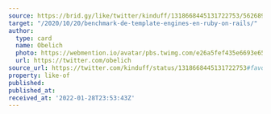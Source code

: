 ```yaml
---
source: https://brid.gy/like/twitter/kinduff/1318668445131722753/56268910
target: "/2020/10/20/benchmark-de-template-engines-en-ruby-on-rails/"
author:
  type: card
  name: Obelich
  photo: https://webmention.io/avatar/pbs.twimg.com/e26a5fef435e6693e65c0d60087010f775e2b46d15da466cfd0a7c6f08ef6dbe.jpg
  url: https://twitter.com/obelich
source_url: https://twitter.com/kinduff/status/1318668445131722753#favorited-by-56268910
property: like-of
published:
published_at:
received_at: '2022-01-28T23:53:43Z'
---
```


